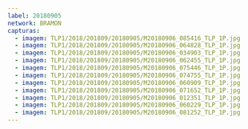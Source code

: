 ```yaml
---
label: 20180905
network: BRAMON
capturas:
  - imagem: TLP1/2018/201809/20180905/M20180906_085416_TLP_1P.jpg
  - imagem: TLP1/2018/201809/20180905/M20180906_064828_TLP_1P.jpg
  - imagem: TLP1/2018/201809/20180905/M20180906_034903_TLP_1P.jpg
  - imagem: TLP1/2018/201809/20180905/M20180906_062455_TLP_1P.jpg
  - imagem: TLP1/2018/201809/20180905/M20180906_075446_TLP_1P.jpg
  - imagem: TLP1/2018/201809/20180905/M20180906_074755_TLP_1P.jpg
  - imagem: TLP1/2018/201809/20180905/M20180906_060909_TLP_1P.jpg
  - imagem: TLP1/2018/201809/20180905/M20180906_071652_TLP_1P.jpg
  - imagem: TLP1/2018/201809/20180905/M20180906_012351_TLP_1P.jpg
  - imagem: TLP1/2018/201809/20180905/M20180906_060229_TLP_1P.jpg
  - imagem: TLP1/2018/201809/20180905/M20180906_081252_TLP_1P.jpg
---
```

